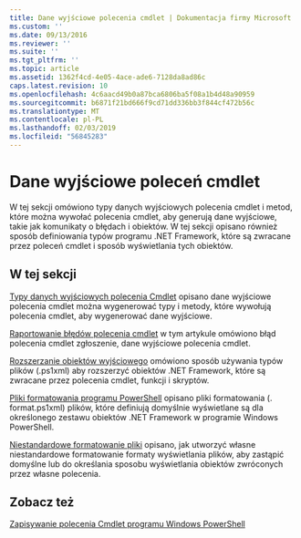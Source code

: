 ```yaml
---
title: Dane wyjściowe polecenia cmdlet | Dokumentacja firmy Microsoft
ms.custom: ''
ms.date: 09/13/2016
ms.reviewer: ''
ms.suite: ''
ms.tgt_pltfrm: ''
ms.topic: article
ms.assetid: 1362f4cd-4e05-4ace-ade6-7128da8ad86c
caps.latest.revision: 10
ms.openlocfilehash: 4c6aacd49b0a87bca6806ba5f08a1b4d48a90959
ms.sourcegitcommit: b6871f21bd666f9cd71dd336bb3f844cf472b56c
ms.translationtype: MT
ms.contentlocale: pl-PL
ms.lasthandoff: 02/03/2019
ms.locfileid: "56845283"
---
```

# <a name="cmdlet-output"></a>Dane wyjściowe poleceń cmdlet

W tej sekcji omówiono typy danych wyjściowych polecenia cmdlet i metod, które można wywołać polecenia cmdlet, aby generują dane wyjściowe, takie jak komunikaty o błędach i obiektów. W tej sekcji opisano również sposób definiowania typów programu .NET Framework, które są zwracane przez poleceń cmdlet i sposób wyświetlania tych obiektów.

## <a name="in-this-section"></a>W tej sekcji

[Typy danych wyjściowych polecenia Cmdlet](./types-of-cmdlet-output.md) opisano dane wyjściowe polecenia cmdlet można wygenerować typy i metody, które wywołują polecenia cmdlet, aby wygenerować dane wyjściowe.

[Raportowanie błędów polecenia cmdlet](./cmdlet-error-reporting.md) w tym artykule omówiono błąd polecenia cmdlet zgłoszenie, dane wyjściowe polecenia cmdlet.

[Rozszerzanie obiektów wyjściowego](./extending-output-objects.md) omówiono sposób używania typów plików (.ps1xml) aby rozszerzyć obiektów .NET Framework, które są zwracane przez polecenia cmdlet, funkcji i skryptów.

[Pliki formatowania programu PowerShell](../format/powershell-formatting-files.md) opisano pliki formatowania (. format.ps1xml) plików, które definiują domyślnie wyświetlane są dla określonego zestawu obiektów .NET Framework w programie Windows PowerShell.

[Niestandardowe formatowanie pliki](./custom-formatting-files.md) opisano, jak utworzyć własne niestandardowe formatowanie formaty wyświetlania plików, aby zastąpić domyślne lub do określania sposobu wyświetlania obiektów zwróconych przez własne polecenia.

## <a name="see-also"></a>Zobacz też

[Zapisywanie polecenia Cmdlet programu Windows PowerShell](./writing-a-windows-powershell-cmdlet.md)
